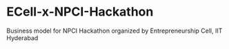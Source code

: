 # ECell-x-NPCI-Hackathon
Business model for NPCI Hackathon organized by Entrepreneurship Cell, IIT Hyderabad
